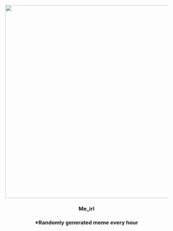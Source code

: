 <p align="center">
        <img src="https://i.redd.it/cnc68qagspd91.jpg" width="600" height="600">
        </p>
        <h3 align="center">Me_irl</h3>
        <h3 align="center">*Randomly generated meme every hour</h3>
    